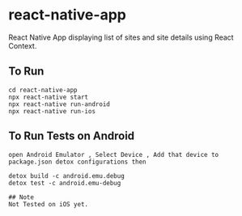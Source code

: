 # react-native-app
React Native App displaying list of sites and site details using React Context.


## To Run
```
cd react-native-app
npx react-native start
npx react-native run-android
npx react-native run-ios

```


## To Run Tests on Android
```
open Android Emulator , Select Device , Add that device to package.json detox configurations then

detox build -c android.emu.debug
detox test -c android.emu-debug

## Note
Not Tested on iOS yet.
